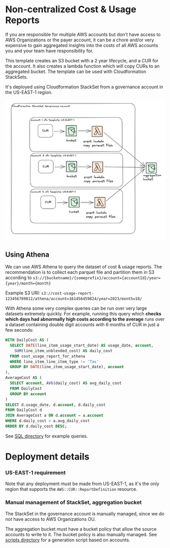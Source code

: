 # Non-centralized Cost & Usage Reports

If you are responsible for multiple AWS accounts but don't have access to AWS Organizations or the payer account, it can be a chore and/or very expensive to gain aggregated insights into the costs of all AWS accounts you and your team have responsibility for.

This template creates an S3 bucket with a 2 year lifecycle, and a CUR for the account. It also creates a lambda function which will copy CURs to an aggregated bucket. The template can be used with Cloudformation StackSets.

It's deployed using Cloudformation StackSet from a governance account in the US-EAST-1 region.

![CUR Image](./cur.png)

## Using Athena

We can use AWS Athena to query the dataset of cost & usage reports. The recommendation is to collect each parquet file and partition them in S3 according to `s3://{bucketname}/{someprefix}/account={accountId}/year={year}/month={month}`

Example S3 URI:
`s3://cost-usage-report-123456789012/athena/account=161456459824/year=2023/month=10/`

With Athena some very complex queries can be run over very large datasets extremely quickly. For example, running this query which **checks which days had abnormally high costs according to the average** runs over a dataset containing double digit accounts with 6 months of CUR in just a few seconds:

```sql
WITH DailyCost AS (
  SELECT DATE(line_item_usage_start_date) AS usage_date, account,
    SUM(line_item_unblended_cost) AS daily_cost
  FROM cost_usage_report_for_athena
  WHERE line_item_line_item_type != 'Tax'
  GROUP BY DATE(line_item_usage_start_date), account
),
AverageCost AS (
  SELECT account, AVG(daily_cost) AS avg_daily_cost
  FROM DailyCost
  GROUP BY account
)
SELECT d.usage_date, d.account, d.daily_cost
FROM DailyCost d
JOIN AverageCost a ON d.account = a.account
WHERE d.daily_cost > a.avg_daily_cost
ORDER BY d.daily_cost DESC;
```

See [SQL directory](./sql/) for example queries.

# Deployment details

### US-EAST-1 requirement
Note that any deployment must be made from US-EAST-1, as it's the only region that supports the `AWS::CUR::ReportDefinition` resource.

### Manual management of StackSet, aggregation bucket
The StackSet in the governance account is manually managed, since we do not have access to AWS Organizations OU.

The aggregation bucket must have a bucket policy that allow the source accounts to write to it. The bucket policy is also manually managed. See [scripts directory](./scripts/) for a generation script based on accounts.

